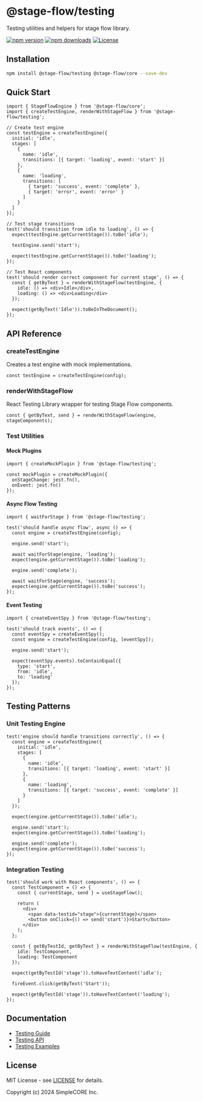 # @stage-flow/testing

Testing utilities and helpers for stage flow library.

[![npm version](https://img.shields.io/npm/v/@stage-flow/testing.svg)](https://www.npmjs.com/package/@stage-flow/testing)
[![npm downloads](https://img.shields.io/npm/dm/@stage-flow/testing.svg)](https://www.npmjs.com/package/@stage-flow/testing)
[![License](https://img.shields.io/npm/l/@stage-flow/testing.svg)](https://github.com/simplecore-inc/stage-flow/blob/main/LICENSE)

## Installation

```bash
npm install @stage-flow/testing @stage-flow/core --save-dev
```

## Quick Start

```tsx
import { StageFlowEngine } from '@stage-flow/core';
import { createTestEngine, renderWithStageFlow } from '@stage-flow/testing';

// Create test engine
const testEngine = createTestEngine({
  initial: 'idle',
  stages: [
    {
      name: 'idle',
      transitions: [{ target: 'loading', event: 'start' }]
    },
    {
      name: 'loading',
      transitions: [
        { target: 'success', event: 'complete' },
        { target: 'error', event: 'error' }
      ]
    }
  ]
});

// Test stage transitions
test('should transition from idle to loading', () => {
  expect(testEngine.getCurrentStage()).toBe('idle');
  
  testEngine.send('start');
  
  expect(testEngine.getCurrentStage()).toBe('loading');
});

// Test React components
test('should render correct component for current stage', () => {
  const { getByText } = renderWithStageFlow(testEngine, {
    idle: () => <div>Idle</div>,
    loading: () => <div>Loading</div>
  });
  
  expect(getByText('Idle')).toBeInTheDocument();
});
```

## API Reference

### createTestEngine

Creates a test engine with mock implementations.

```tsx
const testEngine = createTestEngine(config);
```

### renderWithStageFlow

React Testing Library wrapper for testing Stage Flow components.

```tsx
const { getByText, send } = renderWithStageFlow(engine, stageComponents);
```

### Test Utilities

#### Mock Plugins

```tsx
import { createMockPlugin } from '@stage-flow/testing';

const mockPlugin = createMockPlugin({
  onStageChange: jest.fn(),
  onEvent: jest.fn()
});
```

#### Async Flow Testing

```tsx
import { waitForStage } from '@stage-flow/testing';

test('should handle async flow', async () => {
  const engine = createTestEngine(config);
  
  engine.send('start');
  
  await waitForStage(engine, 'loading');
  expect(engine.getCurrentStage()).toBe('loading');
  
  engine.send('complete');
  
  await waitForStage(engine, 'success');
  expect(engine.getCurrentStage()).toBe('success');
});
```

#### Event Testing

```tsx
import { createEventSpy } from '@stage-flow/testing';

test('should track events', () => {
  const eventSpy = createEventSpy();
  const engine = createTestEngine(config, [eventSpy]);
  
  engine.send('start');
  
  expect(eventSpy.events).toContainEqual({
    type: 'start',
    from: 'idle',
    to: 'loading'
  });
});
```

## Testing Patterns

### Unit Testing Engine

```tsx
test('engine should handle transitions correctly', () => {
  const engine = createTestEngine({
    initial: 'idle',
    stages: [
      {
        name: 'idle',
        transitions: [{ target: 'loading', event: 'start' }]
      },
      {
        name: 'loading',
        transitions: [{ target: 'success', event: 'complete' }]
      }
    ]
  });
  
  expect(engine.getCurrentStage()).toBe('idle');
  
  engine.send('start');
  expect(engine.getCurrentStage()).toBe('loading');
  
  engine.send('complete');
  expect(engine.getCurrentStage()).toBe('success');
});
```

### Integration Testing

```tsx
test('should work with React components', () => {
  const TestComponent = () => {
    const { currentStage, send } = useStageFlow();
    
    return (
      <div>
        <span data-testid="stage">{currentStage}</span>
        <button onClick={() => send('start')}>Start</button>
      </div>
    );
  };
  
  const { getByTestId, getByText } = renderWithStageFlow(testEngine, {
    idle: TestComponent,
    loading: TestComponent
  });
  
  expect(getByTestId('stage')).toHaveTextContent('idle');
  
  fireEvent.click(getByText('Start'));
  
  expect(getByTestId('stage')).toHaveTextContent('loading');
});
```

## Documentation

- [Testing Guide](https://simplecore-inc.github.io/stage-flow/docs/guide/testing)
- [Testing API](https://simplecore-inc.github.io/stage-flow/docs/api/testing)
- [Testing Examples](https://simplecore-inc.github.io/stage-flow/docs/examples/testing)

## License

MIT License - see [LICENSE](LICENSE) for details.

Copyright (c) 2024 SimpleCORE Inc. 